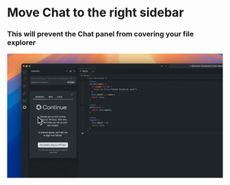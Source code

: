 # Move Chat to the right sidebar

### This will prevent the Chat panel from covering your file explorer

![Move Gobi to right sidebar](./move-to-right-sidebar.gif)
